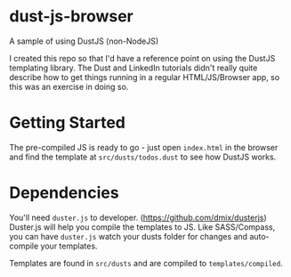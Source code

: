 dust-js-browser
===============

A sample of using DustJS (non-NodeJS)

I created this repo so that I'd have a reference point on using the DustJS templating library.  The Dust and LinkedIn tutorials didn't really quite describe how to get things running in a regular HTML/JS/Browser app, so this was an exercise in doing so.

# Getting Started

The pre-compiled JS is ready to go - just open `index.html` in the browser and find the template at `src/dusts/todos.dust` to see how DustJS works.

# Dependencies

You'll need `duster.js` to developer. (https://github.com/dmix/dusterjs)   Duster.js will help you compile the templates to JS.  Like SASS/Compass, you can have `duster.js` watch your dusts folder for changes and auto-compile your templates.

Templates are found in `src/dusts` and are compiled to `templates/compiled`.
